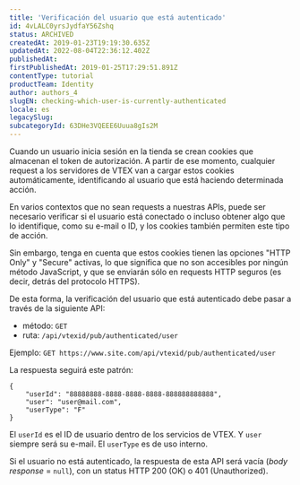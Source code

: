 ```yaml
---
title: 'Verificación del usuario que está autenticado'
id: 4vLALC0yrsJydfaY56Zshq
status: ARCHIVED
createdAt: 2019-01-23T19:19:30.635Z
updatedAt: 2022-08-04T22:36:12.402Z
publishedAt: 
firstPublishedAt: 2019-01-25T17:29:51.891Z
contentType: tutorial
productTeam: Identity
author: authors_4
slugEN: checking-which-user-is-currently-authenticated
locale: es
legacySlug: 
subcategoryId: 63DHe3VQEEE6Uuua8gIs2M
---
```


Cuando un usuario inicia sesión en la tienda se crean cookies que almacenan el token de autorización. A partir de ese momento, cualquier request a los servidores de VTEX van a cargar estos cookies automáticamente, identificando al usuario que está haciendo determinada acción.

En varios contextos que no sean requests a nuestras APIs, puede ser necesario verificar si el usuario está conectado o incluso obtener algo que lo identifique, como su e-mail o ID, y los cookies también permiten este tipo de acción.

Sin embargo, tenga en cuenta que estos cookies tienen las opciones "HTTP Only" y "Secure" activas, lo que significa que no son accesibles por ningún método JavaScript, y que se enviarán sólo en requests HTTP seguros (es decir, detrás del protocolo HTTPS).

De esta forma, la verificación del usuario que está autenticado debe pasar a través de la siguiente API:

- método: `GET`
- ruta: `/api/vtexid/pub/authenticated/user`

Ejemplo: `GET https://www.site.com/api/vtexid/pub/authenticated/user`

La respuesta seguirá este patrón:
```
{
    "userId": "88888888-8888-8888-8888-888888888888",
    "user": "user@mail.com",
    "userType": "F"
}
```

El `userId` es el ID de usuario dentro de los servicios de VTEX. Y `user` siempre será su e-mail. El `userType` es de uso interno.

Si el usuario no está autenticado, la respuesta de esta API será vacía (_body response_ = `null`), con un status HTTP 200 (OK) o 401 (Unauthorized).
